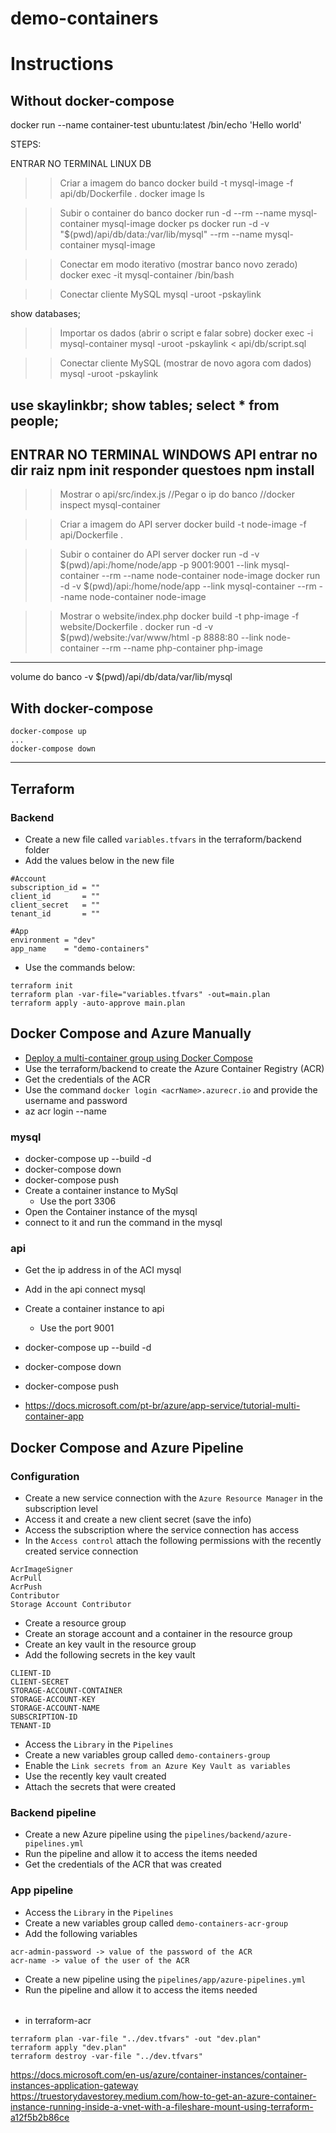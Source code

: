 # demo-containers

# Instructions
## Without docker-compose


docker run --name container-test ubuntu:latest /bin/echo 'Hello world'
 

STEPS:

ENTRAR NO TERMINAL LINUX
DB
>> Criar a imagem do banco
docker build -t mysql-image -f api/db/Dockerfile .
docker image ls

>> Subir o container do banco
docker run -d --rm --name mysql-container mysql-image
docker ps
docker run -d -v "$(pwd)/api/db/data:/var/lib/mysql" --rm --name mysql-container mysql-image

>> Conectar em modo iterativo (mostrar banco novo zerado)
docker exec -it mysql-container /bin/bash

>> Conectar cliente MySQL
mysql -uroot -pskaylink
>
show databases;

>> Importar os dados (abrir o script e falar sobre)
docker exec -i mysql-container mysql -uroot -pskaylink < api/db/script.sql

>> Conectar cliente MySQL (mostrar de novo agora com dados)
mysql -uroot -pskaylink
>
use skaylinkbr;
show tables;
select * from people;
-----------------------------------------------------------
ENTRAR NO TERMINAL WINDOWS
API
entrar no dir raiz
npm init
responder questoes
npm install
-----------------------------------------------------------

>> Mostrar o api/src/index.js
//Pegar o ip do banco
//docker inspect mysql-container

>> Criar a imagem do API server
docker build -t node-image -f api/Dockerfile .

>> Subir o container do API server
docker run -d -v $(pwd)/api:/home/node/app -p 9001:9001 --link mysql-container --rm --name node-container node-image
docker run -d -v $(pwd)/api:/home/node/app --link mysql-container --rm --name node-container node-image


>> Mostrar o website/index.php
docker build -t php-image -f website/Dockerfile .
docker run -d -v $(pwd)/website:/var/www/html -p 8888:80 --link node-container --rm --name php-container php-image


-----------------------------------------------------------


volume do banco
-v $(pwd)/api/db/data/var/lib/mysql

## With docker-compose

```
docker-compose up
...
docker-compose down
```
-----------------------------------------------------------
## Terraform

### Backend
* Create a new file called `variables.tfvars` in the terraform/backend folder
* Add the values below in the new file
```
#Account
subscription_id = ""
client_id       = ""
client_secret   = ""
tenant_id       = ""

#App
environment = "dev"
app_name    = "demo-containers"
```
* Use the commands below:
```
terraform init
terraform plan -var-file="variables.tfvars" -out=main.plan
terraform apply -auto-approve main.plan
```

## Docker Compose and Azure Manually
* [Deploy a multi-container group using Docker Compose](https://docs.microsoft.com/en-us/azure/container-instances/tutorial-docker-compose)
* Use the terraform/backend to create the Azure Container Registry (ACR)
* Get the credentials of the ACR
* Use the command `docker login <acrName>.azurecr.io` and provide the username and password
* az acr login --name <acrName>
### mysql
* docker-compose up --build -d
* docker-compose down
* docker-compose push
* Create a container instance to MySql
    * Use the port 3306
* Open the Container instance of the mysql
* connect to it and run the command in the mysql
### api
* Get the ip address in of the ACI mysql
* Add in the api connect mysql
* Create a container instance to api
    * Use the port 9001
* docker-compose up --build -d
* docker-compose down
* docker-compose push

* https://docs.microsoft.com/pt-br/azure/app-service/tutorial-multi-container-app

## Docker Compose and Azure Pipeline

### Configuration
* Create a new service connection with the `Azure Resource Manager` in the subscription level
* Access it and create a new client secret (save the info)
* Access the subscription where the service connection has access
* In the `Access control` attach the following permissions with the recently created service connection
```
AcrImageSigner
AcrPull
AcrPush
Contributor
Storage Account Contributor
```
* Create a resource group
* Create an storage account and a container in the resource group
* Create an key vault in the resource group
* Add the following secrets in the key vault
```
CLIENT-ID
CLIENT-SECRET
STORAGE-ACCOUNT-CONTAINER
STORAGE-ACCOUNT-KEY
STORAGE-ACCOUNT-NAME
SUBSCRIPTION-ID
TENANT-ID
```
* Access the `Library` in the `Pipelines`
* Create a new variables group called `demo-containers-group`
* Enable the `Link secrets from an Azure Key Vault as variables`
* Use the recently key vault created
* Attach the secrets that were created


### Backend pipeline
* Create a new Azure pipeline using the `pipelines/backend/azure-pipelines.yml`
* Run the pipeline and allow it to access the items needed
* Get the credentials of the ACR that was created

### App pipeline
* Access the `Library` in the `Pipelines`
* Create a new variables group called `demo-containers-acr-group`
* Add the following variables
```
acr-admin-password -> value of the password of the ACR
acr-name -> value of the user of the ACR
```
* Create a new pipeline using the `pipelines/app/azure-pipelines.yml`
* Run the pipeline and allow it to access the items needed


######


- in terraform-acr
```
terraform plan -var-file "../dev.tfvars" -out "dev.plan"
terraform apply "dev.plan"
terraform destroy -var-file "../dev.tfvars"
```

https://docs.microsoft.com/en-us/azure/container-instances/container-instances-application-gateway
https://truestorydavestorey.medium.com/how-to-get-an-azure-container-instance-running-inside-a-vnet-with-a-fileshare-mount-using-terraform-a12f5b2b86ce